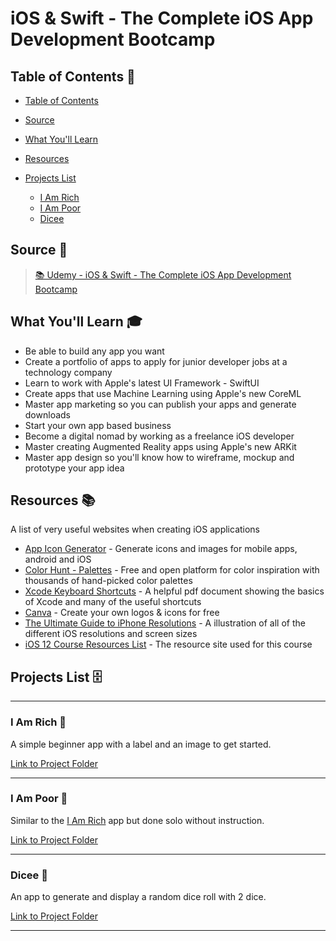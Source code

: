 # iOS & Swift - The Complete iOS App Development Bootcamp

## Table of Contents 📖

<!--ts-->

- [Table of Contents](#table-of-contents-)
- [Source](#source-)
- [What You'll Learn](#what-youll-learn-)
- [Resources](#resources-)
- [Projects List](#projects-list-)

  - [I Am Rich](#i-am-rich-)
  - [I Am Poor](#i-am-poor-)
  - [Dicee](#dicee-)

  <!--te-->

## Source 📄

> [📚 Udemy - iOS & Swift - The Complete iOS App Development Bootcamp](https://www.udemy.com/course/ios-13-app-development-bootcamp/)

## What You'll Learn 🎓

- Be able to build any app you want
- Create a portfolio of apps to apply for junior developer jobs at a technology company
- Learn to work with Apple's latest UI Framework - SwiftUI
- Create apps that use Machine Learning using Apple's new CoreML
- Master app marketing so you can publish your apps and generate downloads
- Start your own app based business
- Become a digital nomad by working as a freelance iOS developer
- Master creating Augmented Reality apps using Apple's new ARKit
- Master app design so you'll know how to wireframe, mockup and prototype your app idea

## Resources 📚

A list of very useful websites when creating iOS applications

- [App Icon Generator](https://appicon.co/#image-sets) - Generate icons and images for mobile apps, android and iOS
- [Color Hunt - Palettes](https://colorhunt.co) - Free and open platform for color inspiration with thousands of hand-picked color palettes
- [Xcode Keyboard Shortcuts](https://swifteducation.github.io/assets/pdfs/XcodeKeyboardShortcuts.pdf) - A helpful pdf document showing the basics of Xcode and many of the useful shortcuts
- [Canva](https://www.canva.com) - Create your own logos & icons for free
- [The Ultimate Guide to iPhone Resolutions](https://www.paintcodeapp.com/news/ultimate-guide-to-iphone-resolutions) - A illustration of all of the different iOS resolutions and screen sizes
- [iOS 12 Course Resources List](https://www.appbrewery.co/p/ios12-course-resources) - The resource site used for this course

## Projects List 🗄

---

### I Am Rich 🤑

A simple beginner app with a label and an image to get started.

[Link to Project Folder](Projects/I%20am%20Rich)

---

### I Am Poor 💸

Similar to the [I Am Rich](#i-am-rich-) app but done solo without instruction.

[Link to Project Folder](Projects/I%20am%20Poor)

---

### Dicee 🎲

An app to generate and display a random dice roll with 2 dice.

[Link to Project Folder](Projects/Dicee)

---
